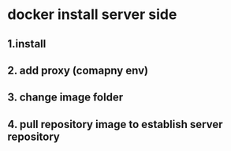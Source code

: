 # docker install server side

## 1.install
## 2. add proxy (comapny env)
## 3. change image folder
## 4. pull repository image to establish server repository


